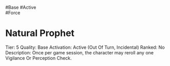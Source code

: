 #Base 
#Active  
#Force 

# Natural Prophet
Tier: 5
Quality: Base
Activation: Active (Out Of Turn, Incidental)
Ranked: No
Description: Once per game session, the character may reroll any one Vigilance Or Perception  Check.